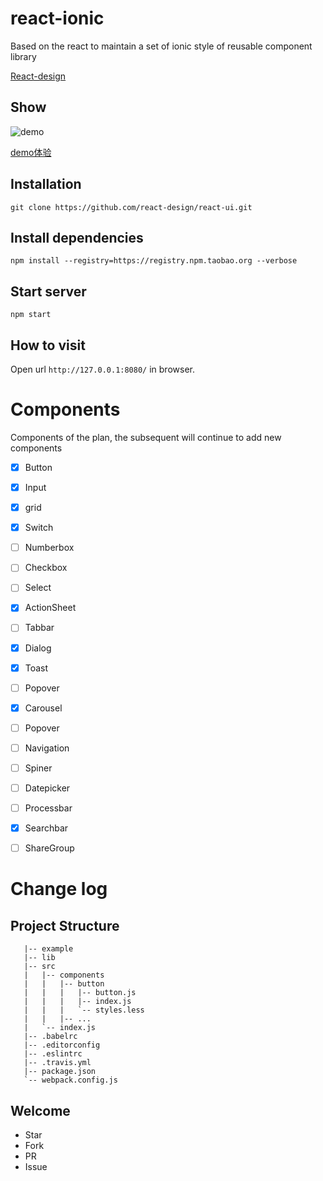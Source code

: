 # react-ionic
Based on the react to maintain a set of ionic style of reusable component library    

[React-design](http://demo.react-d.com/#/?_k=qgj3q0)

## Show
![demo](http://g.recordit.co/lWR00hs6o1.gif)  

[demo体验](http://demo.react-d.com/#/?_k=qgj3q0)

## Installation

```
git clone https://github.com/react-design/react-ui.git
```

## Install dependencies

```
npm install --registry=https://registry.npm.taobao.org --verbose
```

## Start server

```
npm start
```

## How to visit

Open url `http://127.0.0.1:8080/` in browser.


# Components
Components of the plan, the subsequent will continue to add new components

 - [x] Button
 - [x] Input 
 - [x] grid
 - [x] Switch
 - [ ] Numberbox 
 - [ ] Checkbox 
 - [ ] Select
 - [x] ActionSheet
 - [ ] Tabbar
 - [x] Dialog 
 - [x] Toast 
 - [ ] Popover 
 - [x] Carousel 
 - [ ] Popover
 - [ ] Navigation
 - [ ] Spiner
 - [ ] Datepicker 
 - [ ] Processbar 
 - [x] Searchbar 
 - [ ] ShareGroup


# Change log


## Project Structure
```react-ui
   |-- example  
   |-- lib
   |-- src  
   |   |-- components  
   |   |   |-- button 
   |   |   |   |-- button.js
   |   |   |   |-- index.js
   |   |   |   `-- styles.less
   |   |   |-- ...  
   |   `-- index.js
   |-- .babelrc
   |-- .editorconfig
   |-- .eslintrc
   |-- .travis.yml
   |-- package.json
   `-- webpack.config.js
```

## Welcome

* Star
* Fork
* PR
* Issue
